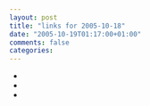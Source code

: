 ```yaml
---
layout: post
title: "links for 2005-10-18"
date: "2005-10-19T01:17:00+01:00"
comments: false
categories: 
---
```


<ul class="delicious">
<li>
</li>
<li>
</li>
<li>
</li>
</ul>


